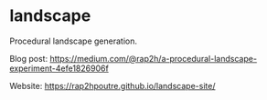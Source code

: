 # landscape

Procedural landscape generation.

Blog post: https://medium.com/@rap2h/a-procedural-landscape-experiment-4efe1826906f

Website: https://rap2hpoutre.github.io/landscape-site/
